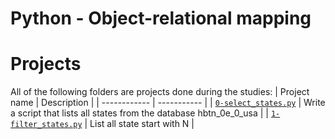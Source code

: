 # Python - Object-relational mapping

# Projects
All of the following folders are projects done during the studies:
| Project name | Description |
| ------------ | ----------- |
| [`0-select_states.py`](0-select_states.py) | Write a script that lists all states from the database hbtn_0e_0_usa |
| [`1-filter_states.py`](1-filter_states.py) | List all state start with N |

